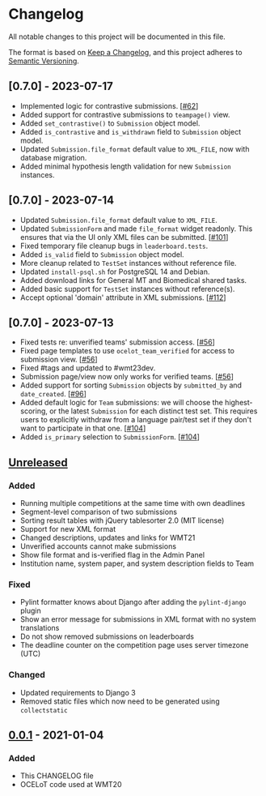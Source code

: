 # Changelog
All notable changes to this project will be documented in this file.

The format is based on [Keep a Changelog](https://keepachangelog.com/en/1.0.0/),
and this project adheres to [Semantic Versioning](https://semver.org/spec/v2.0.0.html).

## [0.7.0] - 2023-07-17
- Implemented logic for contrastive submissions. [[#62](https://github.com/AppraiseDev/OCELoT/issues/62)]
- Added support for contrastive submissions to `teampage()` view.
- Added `set_contrastive()` to `Submission` object model.
- Added `is_contrastive` and `is_withdrawn` field to `Submission` object model.
- Updated `Submission.file_format` default value to `XML_FILE`, now with database migration.
- Added minimal hypothesis length validation for new `Submission` instances.

## [0.7.0] - 2023-07-14
- Updated `Submission.file_format` default value to `XML_FILE`.
- Updated `SubmissionForm` and made `file_format` widget readonly. This ensures that via the UI only XML files can be submitted. [[#101](https://github.com/AppraiseDev/OCELoT/issues/101)]
- Fixed temporary file cleanup bugs in `leaderboard.tests`.
- Added `is_valid` field to `Submission` object model.
- More cleanup related to `TestSet` instances without reference file.
- Updated `install-psql.sh` for PostgreSQL 14 and Debian.
- Added download links for General MT and Biomedical shared tasks.
- Added basic support for `TestSet` instances without reference(s).
- Accept optional 'domain' attribute in XML submissions. [[#112](https://github.com/AppraiseDev/OCELoT/issues/112)]

## [0.7.0] - 2023-07-13
- Fixed tests re: unverified teams' submission access. [[#56](https://github.com/AppraiseDev/OCELoT/issues/56)]
- Fixed page templates to use `ocelot_team_verified` for access to submission view. [[#56](https://github.com/AppraiseDev/OCELoT/issues/56)]
- Fixed #tags and updated to #wmt23dev.
- Submission page/view now only works for verified teams. [[#56](https://github.com/AppraiseDev/OCELoT/issues/56)]
- Added support for sorting `Submission` objects by `submitted_by` and `date_created`. [[#96](https://github.com/AppraiseDev/OCELoT/issues/96)]
- Added default logic for `Team` submissions: we will choose the highest-scoring, or
  the latest `Submission` for each distinct test set. This requires users to explicitly
  withdraw from a language pair/test set if they don't want to participate in that one. [[#104](https://github.com/AppraiseDev/OCELoT/issues/104)]
- Added `is_primary` selection to `SubmissionForm`. [[#104](https://github.com/AppraiseDev/OCELoT/issues/104)]

## [Unreleased]

### Added
- Running multiple competitions at the same time with own deadlines
- Segment-level comparison of two submissions
- Sorting result tables with jQuery tablesorter 2.0 (MIT license)
- Support for new XML format
- Changed descriptions, updates and links for WMT21
- Unverified accounts cannot make submissions
- Show file format and is-verified flag in the Admin Panel
- Institution name, system paper, and system description fields to Team

### Fixed
- Pylint formatter knows about Django after adding the `pylint-django` plugin
- Show an error message for submissions in XML format with no system translations
- Do not show removed submissions on leaderboards
- The deadline counter on the competition page uses server timezone (UTC)

### Changed
- Updated requirements to Django 3
- Removed static files which now need to be generated using `collectstatic`

## [0.0.1] - 2021-01-04

### Added
- This CHANGELOG file
- OCELoT code used at WMT20

[Unreleased]: https://github.com/AppraiseDev/OCELoT/compare/v0.0.1...HEAD
[0.0.1]: https://github.com/AppraiseDev/OCELoT/releases/tag/v0.0.1
